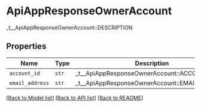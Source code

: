 # ApiAppResponseOwnerAccount

_t__ApiAppResponseOwnerAccount::DESCRIPTION

## Properties
Name | Type | Description | Notes
------------ | ------------- | ------------- | -------------
| `account_id` | ```str``` |  _t__ApiAppResponseOwnerAccount::ACCOUNT_ID  |  |
| `email_address` | ```str``` |  _t__ApiAppResponseOwnerAccount::EMAIL_ADDRESS  |  |

[[Back to Model list]](../README.md#documentation-for-models) [[Back to API list]](../README.md#documentation-for-api-endpoints) [[Back to README]](../README.md)


